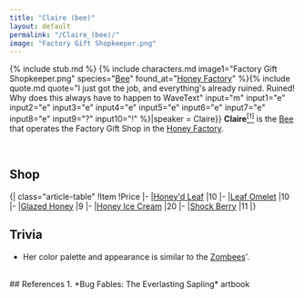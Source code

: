 ```yaml
---
title: "Claire (bee)"
layout: default
permalink: "/Claire_(bee)/"
image: "Factory Gift Shopkeeper.png"
---
```

{% include stub.md %}
{% include characters.md image1="Factory Gift Shopkeeper.png" species="[Bee](/Bee)" found_at="[Honey Factory](/Honey_Factory)" %}{% include quote.md quote="I just got the job, and everything's already ruined. Ruined! Why does this always have to happen to WaveText" input="m" input1="e" input2="e" input3="e" input4="e" input5="e" input6="e" input7="e" input8="e" input9="?" input10="!" %}|speaker = Claire}}
**Claire**[<sup>[1]</sup>](#references) is the [Bee](/Bee) that operates the Factory Gift Shop in the [Honey Factory](/Honey_Factory).

<br />

## Shop
{| class="article-table"
!Item
!Price
|-
|[Honey'd Leaf](/Honey'd_Leaf)
|10
|-
|[Leaf Omelet](/Leaf_Omelet)
|10
|-
|[Glazed Honey](/Glazed_Honey)
|9
|-
|[Honey Ice Cream](/Honey_Ice_Cream)
|20
|-
|[Shock Berry](/Shock_Berry)
|11
|}
<br />

## Trivia

* Her color palette and appearance is similar to the [Zombees](/Zombee)'.

<br />
## References
1. *Bug Fables: The Everlasting Sapling* artbook